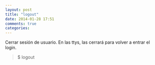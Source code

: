 ```yaml
---
layout: post
title: "logout"
date: 2014-01-28 17:51
comments: true
categories: 
---
```

Cerrar sesión de usuario. En las ttys, las cerrará para volver a entrar el login.

>$ logout 

